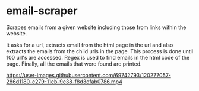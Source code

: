 # email-scraper

Scrapes emails from a given website including those from links within the website.

It asks for a url, extracts email from the html page in the url and also extracts the emails from the child urls in the page. This process is done until 100 url's are accessed. Regex is used to find emails in the html code of the page. Finally, all the emails that were found are printed.


https://user-images.githubusercontent.com/69742793/120277057-286d1180-c279-11eb-9e38-f8d3dfab0786.mp4

